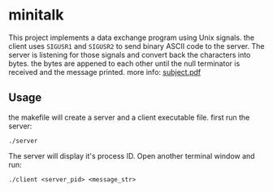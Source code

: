 # minitalk
This project implements a data exchange program using Unix signals. the client uses ``SIGUSR1`` and ``SIGUSR2`` to send binary ASCII code to the server. The server is listening for those signals and convert back the characters into bytes. the bytes are appened to each other until the null terminator is received and the message printed. more info: [subject.pdf](https://github.com/Axel-ex/minitalk/blob/main/subject.pdf)

## Usage
the makefile will create a server and a client executable file. first run the server: 

    ./server

The server will display it's process ID. Open another terminal window and run:

    ./client <server_pid> <message_str>

